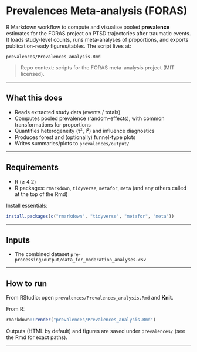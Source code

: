 # Prevalences Meta-analysis (FORAS)

R Markdown workflow to compute and visualise pooled **prevalence** estimates for the FORAS project on PTSD trajectories after traumatic events. It loads study-level counts, runs meta-analyses of proportions, and exports publication-ready figures/tables. The script lives at:

```
prevalences/Prevalences_analysis.Rmd
```

> Repo context: scripts for the FORAS meta-analysis project (MIT licensed).

---

## What this does

- Reads extracted study data (events / totals)
- Computes pooled prevalence (random-effects), with common transformations for proportions
- Quantifies heterogeneity (τ², I²) and influence diagnostics
- Produces forest and (optionally) funnel-type plots
- Writes summaries/plots to `prevalences/output/`

---

## Requirements

- R (≥ 4.2)
- R packages: `rmarkdown`, `tidyverse`, `metafor`, `meta` (and any others called at the top of the Rmd)

Install essentials:

```r
install.packages(c("rmarkdown", "tidyverse", "metafor", "meta"))
```

---

## Inputs
- The combined dataset `pre-processing/output/data_for_moderation_analyses.csv`
---

## How to run

From RStudio: open `prevalences/Prevalences_analysis.Rmd` and **Knit**.

From R:

```r
rmarkdown::render("prevalences/Prevalences_analysis.Rmd")
```

Outputs (HTML by default) and figures are saved under `prevalences/` (see the Rmd for exact paths).

---
